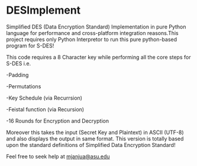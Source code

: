 # DESImplement
Simplified DES (Data Encryption Standard) Implementation in pure Python language for performance and 
cross-platform integration reasons.This project requires only Python Interpretor to run this pure 
python-based program for S-DES!

This code requires a 8 Character key while performing all the core steps for S-DES i.e.

-Padding

-Permutations

-Key Schedule (via Recurrsion)

-Feistal function (via Recursion)

-16 Rounds for Encryption and Decryption

Moreover this takes the input (Secret Key and Plaintext) in ASCII (UTF-8) and also displays the output 
in same format. This version is totally based upon the standard definitions of Simplified Data Encryption
Standard!

Feel free to seek help at mjanjua@asu.edu
